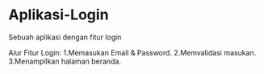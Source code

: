 # Aplikasi-Login
Sebuah aplikasi dengan fitur login

Alur Fitur Login:
1.Memasukan Email & Password.
2.Memvalidasi masukan.
3.Menampilkan halaman beranda.
